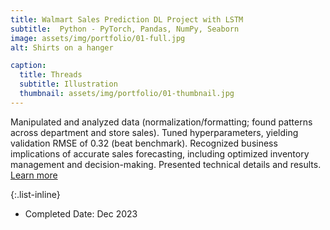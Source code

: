 ```yaml
---
title: Walmart Sales Prediction DL Project with LSTM
subtitle:  Python - PyTorch, Pandas, NumPy, Seaborn
image: assets/img/portfolio/01-full.jpg
alt: Shirts on a hanger

caption:
  title: Threads
  subtitle: Illustration
  thumbnail: assets/img/portfolio/01-thumbnail.jpg
---
```

Manipulated and analyzed data (normalization/formatting; found patterns across department and store sales). Tuned hyperparameters, yielding validation RMSE of 0.32 (beat benchmark). Recognized business implications of accurate sales forecasting, including optimized inventory management and decision-making. Presented technical details and results. [Learn more]("https://medium.com/@ivyyuqian.yang/lstm-time-series-prediction-for-walmart-sales-data-e3a301dc6790")

{:.list-inline}
- Completed Date: Dec 2023


